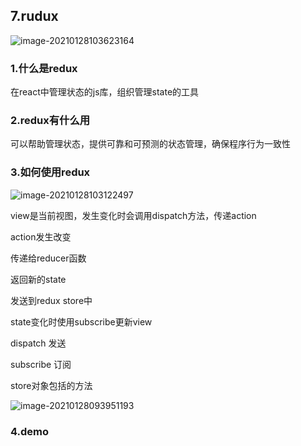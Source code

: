 ## 7.rudux

![image-20210128103623164](https://gitee.com/chenmo97/react/raw/master/img/20210128103635.png)

### 1.什么是redux

在react中管理状态的js库，组织管理state的工具

### 2.redux有什么用

可以帮助管理状态，提供可靠和可预测的状态管理，确保程序行为一致性

### 3.如何使用redux

![image-20210128103122497](https://gitee.com/chenmo97/react/raw/master/img/20210128103125.png)



view是当前视图，发生变化时会调用dispatch方法，传递action

action发生改变

传递给reducer函数

返回新的state

发送到redux store中

state变化时使用subscribe更新view



dispatch  发送

subscribe 订阅

store对象包括的方法

![image-20210128093951193](https://gitee.com/chenmo97/react/raw/master/img/20210128094003.png)

### 4.demo



